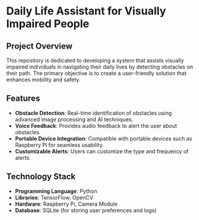 # Daily Life Assistant for Visually Impaired People

## Project Overview
This repository is dedicated to developing a system that assists visually impaired individuals in navigating their daily lives by detecting obstacles on their path. The primary objective is to create a user-friendly solution that enhances mobility and safety.

## Features
- **Obstacle Detection**: Real-time identification of obstacles using advanced image processing and AI techniques.
- **Voice Feedback**: Provides audio feedback to alert the user about obstacles.
- **Portable Device Integration**: Compatible with portable devices such as Raspberry Pi for seamless usability.
- **Customizable Alerts**: Users can customize the type and frequency of alerts.

## Technology Stack
- **Programming Language**: Python
- **Libraries**: TensorFlow, OpenCV
- **Hardware**: Raspberry Pi, Camera Module
- **Database**: SQLite (for storing user preferences and logs)
